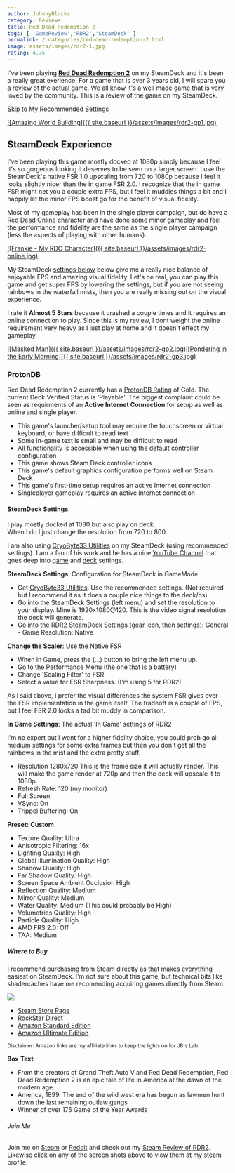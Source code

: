 ```yaml
---
author: JohnnyBlocks
category: Reviews
title: Red Dead Redemption 2
tags: [ 'GameReview','RDR2','SteamDeck' ]
permalink: /:categories/red-dead-redemption-2.html
image: assets/images/rdr2-1.jpg
rating: 4.75
---
```


I've been playing [**Red Dead Redemption 2**](https://store.steampowered.com/app/1174180/Red_Dead_Redemption_2/) on my SteamDeck and it's been a really great exerience.<!--more-->  For a game that is over 3 years old, I will spare you a review of the actual game.  We all know it's a well made game that is very loved by the community.  This is a review of the game on my SteamDeck.

[Skip to My Recommended Settings](#steamdeck-settings)

[![Amazing World Building]({{ site.baseurl }}/assets/images/rdr2-gp1.jpg)](https://steamcommunity.com/sharedfiles/filedetails/?id=2901677648)

## SteamDeck Experience

I've been playing this game mostly docked at 1080p simply because I feel it's so gorgeous looking it deserves to be seen on a larger screen.   I use the SteamDeck's native FSR 1.0 upscaling from 720 to 1080p because I feel it looks slightly nicer than the in game FSR 2.0.  I recognize that the in game FSR might net you a couple extra FPS, but I feel it muddies things a bit and I happily let the minor FPS boost go for the benefit of visual fidelity.

Most of my gameplay has been in the single player campaign, but do have a [Red Dead Online](https://steamcommunity.com/sharedfiles/filedetails/?id=2901957434) character and have done some minor gameplay and feel the performance and fidelity are the same as the single player campaign (less the aspects of playing with other humans).  

[![Frankie - My RDO Character]({{ site.baseurl }}/assets/images/rdr2-online.jpg)](https://steamcommunity.com/sharedfiles/filedetails/?id=2901957434)  

My SteamDeck [settings below](#steamdeck-settings) below give me a really nice balance of enjoyable FPS and amazing visual fidelity.  Let's be real, you can play this game and get super FPS by lowering the settings, but if you are not seeing rainbows in the waterfall mists, then you are really missing out on the visual experience.

I rate it **Almost 5 Stars** because it crashed a couple times and it requires an online connection to play.  Since this is my review, I dont weight the online requirement very heavy as I just play at home and it doesn't effect my gameplay.

[![Masked Man]({{ site.baseurl }}/assets/images/rdr2-gp2.jpg)](https://steamcommunity.com/sharedfiles/filedetails/?id=2901677617)[![Pondering in the Early Morning]({{ site.baseurl }}/assets/images/rdr2-gp3.jpg)](https://steamcommunity.com/sharedfiles/filedetails/?id=2913936651)

### ProtonDB

Red Dead Redemption 2 currently has a [ProtonDB Rating](https://www.protondb.com/app/1174180) of Gold.  The current Deck Verified Status is 'Playable'.  The biggest complaint could be seen as requirments of an **Active Internet Connection** for setup as well as online and single player.

- This game's launcher/setup tool may require the touchscreen or virtual keyboard, or have difficult to read text
- Some in-game text is small and may be difficult to read
- All functionality is accessible when using the default controller configuration
- This game shows Steam Deck controller icons
- This game's default graphics configuration performs well on Steam Deck
- This game's first-time setup requires an active Internet connection
- Singleplayer gameplay requires an active Internet connection

#### SteamDeck Settings

I play mostly docked at 1080 but also play on deck. \
When I do I just change the resolution from 720 to 800.

I am also using [CryoByte33 Utilities](https://github.com/CryoByte33/steam-deck-utilities) on my SteamDeck (using recommended settings).  I am a fan of his work and he has a nice [YouTube Channel](https://www.youtube.com/@cryobyte33) that goes deep into [game](https://youtu.be/epmYVEn97ac) and [deck](https://youtu.be/od9_a1QQQns) settings.

**SteamDeck Settings**: Configuration for SteamDeck in GameMode

- Get [CryoByte33 Utilities](https://github.com/CryoByte33/steam-deck-utilities). Use the recommended settings. (Not required but I recommend it as it does a couple nice things to the deck/os)
- Go into the SteamDeck Settings (left menu) and set the resolution to your display. Mine is 1920x1080@120. This is the video signal resolution the deck will generate.
- Go into the RDR2 SteamDeck Settings (gear icon, then settings): General - Game Resolution: Native

**Change the Scaler**: Use the Native FSR

- When in Game, press the (...) button to bring the left menu up.
- Go to the Performance Menu (the one that is a battery)
- Change 'Scaling Filter' to FSR.
- Select a value for FSR Sharpness. (I'm using 5 for RDR2)

As I said above, I prefer the visual differences the system FSR gives over the FSR implementation in the game itself.  The tradeoff is a couple of FPS, but I feel FSR 2.0 looks a tad bit muddy in comparison.

**In Game Settings**: The actual 'In Game' settings of RDR2

I'm no expert but I went for a higher fidelity choice, you could prob go all medium settings for some extra frames but then you don't get all the rainbows in the mist and the extra pretty stuff.

- Resolution 1280x720 This is the frame size it will actually render.
This will make the game render at 720p and then the deck will upscale it to 1080p.
- Refresh Rate: 120 (my monitor)
- Full Screen
- VSync: On
- Trippel Buffering: On

**Preset:** **Custom**

- Texture Quality: Ultra
- Anisotropic Filtering: 16x
- Lighting Quality: High
- Global Illumination Quality: High
- Shadow Quality: High
- Far Shadow Quality: High
- Screen Space Ambient Occlusion High
- Reflection Quality: Medium
- Mirror Quality: Medium
- Water Quality: Medium (This could probably be High)
- Volumetrics Quality: High
- Particle Quality: High
- AMD FRS 2.0: Off
- TAA: Medium

##### Where to Buy

I recommend purchasing from Steam directly as that makes everything easiest on SteamDeck.  I'm not sure about this game, but technical bits like shadercaches have me recomending acquiring games directly from Steam.

<a href="https://www.amazon.com/Red-Dead-Redemption-Online-Game/dp/B082JYRDWP?crid=390ZQ2XAAXW4L&keywords=red%2Bdead%2Bredemption%2B2%2Bpc&qid=1673961386&sprefix=red%2Bdead%2Bredemption%2B2%2Bp%2Caps%2C112&sr=8-1&th=1&linkCode=li2&tag=johnnyblocks.com-20&linkId=f25e92ca0813fb77ae9097c5075d6745&language=en_US&ref_=as_li_ss_il" target="_blank"><img border="0" src="//ws-na.amazon-adsystem.com/widgets/q?_encoding=UTF8&ASIN=B082JYRDWP&Format=_SL160_&ID=AsinImage&MarketPlace=US&ServiceVersion=20070822&WS=1&tag=johnnyblocks.com-20&language=en_US" ></a><img src="https://ir-na.amazon-adsystem.com/e/ir?t=johnnyblocks.com-20&language=en_US&l=li2&o=1&a=B082JYRDWP" width="1" height="1" border="0" alt="" style="border:none !important; margin:0px !important;" />
- [Steam Store Page](https://store.steampowered.com/app/1174180/Red_Dead_Redemption_2/)
- [RockStar Direct](https://www.rockstargames.com/reddeadredemption2/order)
- [Amazon Standard Edition](https://amzn.to/3GNY5sF)
- [Amazon Ultimate Edition](https://amzn.to/3GITBUp)

<sup>Disclaimer: Amazon links are my affiliate links to keep the lights on for JB's Lab.</sup>

**Box** **Text**

- From the creators of Grand Theft Auto V and Red Dead Redemption, Red Dead Redemption 2 is an epic tale of life in America at the dawn of the modern age.
- America, 1899. The end of the wild west era has begun as lawmen hunt down the last remaining outlaw gangs
- Winner of over 175 Game of the Year Awards

###### Join Me

Join me on [Steam](https://steamcommunity.com/groups/JBs-Lab) or [Reddit](https://reddit.com/r/JohnnyBlocks) and check out my [Steam Review of RDR2](https://steamcommunity.com/id/JohnnyBlocks/recommended/1174180).
Likewise click on any of the screen shots above to view them at my steam profile.
